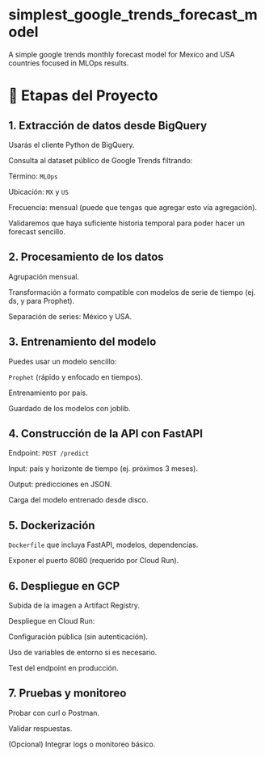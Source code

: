 # simplest_google_trends_forecast_model
A simple google trends monthly forecast model for Mexico and USA countries focused in MLOps results.

# 🧭 Etapas del Proyecto
## 1. Extracción de datos desde BigQuery
Usarás el cliente Python de BigQuery.

Consulta al dataset público de Google Trends filtrando:

Término: `MLOps`

Ubicación: `MX` y `US`

Frecuencia: mensual (puede que tengas que agregar esto vía agregación).

Validaremos que haya suficiente historia temporal para poder hacer un forecast sencillo.

## 2. Procesamiento de los datos
Agrupación mensual.

Transformación a formato compatible con modelos de serie de tiempo (ej. ds, y para Prophet).

Separación de series: México y USA.

## 3. Entrenamiento del modelo
Puedes usar un modelo sencillo:

`Prophet` (rápido y enfocado en tiempos).

Entrenamiento por país.

Guardado de los modelos con joblib.

## 4. Construcción de la API con FastAPI
Endpoint: `POST /predict`

Input: país y horizonte de tiempo (ej. próximos 3 meses).

Output: predicciones en JSON.

Carga del modelo entrenado desde disco.

## 5. Dockerización
`Dockerfile` que incluya FastAPI, modelos, dependencias.

Exponer el puerto 8080 (requerido por Cloud Run).

## 6. Despliegue en GCP
Subida de la imagen a Artifact Registry.

Despliegue en Cloud Run:

Configuración pública (sin autenticación).

Uso de variables de entorno si es necesario.

Test del endpoint en producción.

## 7. Pruebas y monitoreo
Probar con curl o Postman.

Validar respuestas.

(Opcional) Integrar logs o monitoreo básico.
